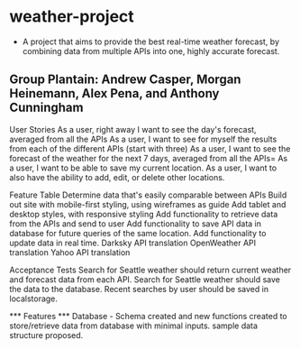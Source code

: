 # weather-project

- A project that aims to provide the best real-time weather forecast, by combining data from multiple APIs into one, highly accurate forecast.

## Group Plantain: Andrew Casper, Morgan Heinemann, Alex Pena, and Anthony Cunningham


User Stories
As a user, right away I want to see the day's forecast, averaged from all the APIs
As a user, I want to see for myself the results from each of the different APIs (start with three)
As a user, I want to see the forecast of the weather for the next 7 days, averaged from all the APIs=
As a user, I want to be able to save my current location.
As a user, I want to also have the ability to add, edit, or delete other locations.

Feature Table
Determine data that's easily comparable between APIs
Build out site with mobile-first styling, using wireframes as guide
Add tablet and desktop styles, with responsive styling
Add functionality to retrieve data from the APIs and send to user
Add functionality to save API data in database for future queries of the same location.
Add functionality to update data in real time.
Darksky API translation
OpenWeather API translation
Yahoo API translation

Acceptance Tests
Search for Seattle weather should return current weather and forecast data from each API.
Search for Seattle weather should save the data to the database.
Recent searches by user should be saved in localstorage.


*** Features ***
Database - Schema created and new functions created to store/retrieve data from database with minimal inputs. sample data structure proposed.
